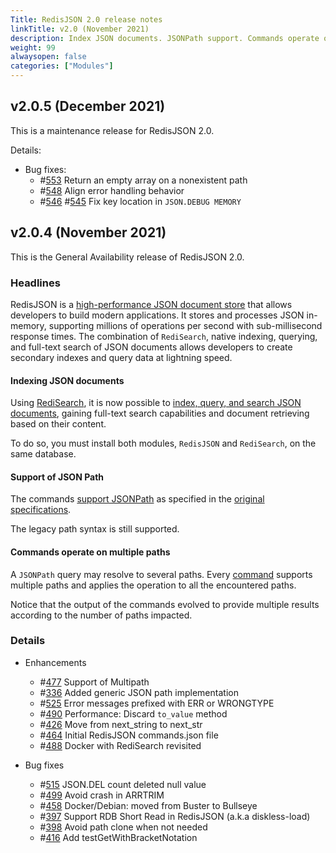 ```yaml
---
Title: RedisJSON 2.0 release notes
linkTitle: v2.0 (November 2021)
description: Index JSON documents. JSONPath support. Commands operate on multiple paths.
weight: 99
alwaysopen: false
categories: ["Modules"]
---
```


## v2.0.5 (December 2021)

This is a maintenance release for RedisJSON 2.0.

Details:

- Bug fixes:
  - #[553](https://github.com/RedisJSON/RedisJSON/pull/553) Return an empty array on a nonexistent path
  - #[548](https://github.com/RedisJSON/RedisJSON/pull/548) Align error handling behavior
  - #[546](https://github.com/RedisJSON/RedisJSON/pull/546) #[545](https://github.com/RedisJSON/RedisJSON/pull/545) Fix key location in `JSON.DEBUG MEMORY`

## v2.0.4 (November 2021)

This is the General Availability release of RedisJSON 2.0.

### Headlines

RedisJSON is a [high-performance JSON document store](https://redis.com/blog/redisjson-public-preview-performance-benchmarking/) that allows developers to build modern applications. It stores and processes JSON in-memory, supporting millions of operations per second with sub-millisecond response times. The combination of `RediSearch`, native indexing, querying, and full-text search of JSON documents allows developers to create secondary indexes and query data at lightning speed.

#### Indexing JSON documents

Using [RediSearch](https://redisearch.io), it is now possible to [index, query, and search JSON documents](https://oss.redis.com/redisearch/master/Indexing_JSON/), gaining full-text search capabilities and document retrieving based on their content.

To do so, you must install both modules, `RedisJSON` and `RediSearch`, on the same database.

#### Support of JSON Path

The commands [support JSONPath](https://oss.redis.com/redisjson/2.0/path/#jsonpath-support-redisjson-v2) as specified in the [original specifications](https://goessner.net/articles/JsonPath).

The legacy path syntax is still supported.

#### Commands operate on multiple paths

A `JSONPath` query may resolve to several paths. Every [command](https://oss.redis.com/redisjson/commands/) supports multiple paths and applies the operation to all the encountered paths.

Notice that the output of the commands evolved to provide multiple results according to the number of paths impacted. 

### Details

- Enhancements
  - #[477](https://github.com/RedisJSON/RedisJSON/pull/477) Support of Multipath
  - #[336](https://github.com/RedisJSON/RedisJSON/pull/336) Added generic JSON path implementation 
  - #[525](https://github.com/RedisJSON/RedisJSON/pull/525) Error messages prefixed with ERR or WRONGTYPE 
  - #[490](https://github.com/RedisJSON/RedisJSON/pull/490) Performance: Discard `to_value` method
  - #[426](https://github.com/RedisJSON/RedisJSON/pull/426) Move from next_string to next_str 
  - #[464](https://github.com/RedisJSON/RedisJSON/pull/464) Initial RedisJSON commands.json file 
  - #[488](https://github.com/RedisJSON/RedisJSON/pull/488) Docker with RediSearch revisited 

- Bug fixes
  - #[515](https://github.com/RedisJSON/RedisJSON/pull/515) JSON.DEL count deleted null value 
  - #[499](https://github.com/RedisJSON/RedisJSON/pull/499) Avoid crash in ARRTRIM 
  - #[458](https://github.com/RedisJSON/RedisJSON/pull/458) Docker/Debian: moved from Buster to Bullseye 
  - #[397](https://github.com/RedisJSON/RedisJSON/pull/397) Support RDB Short Read in RedisJSON (a.k.a diskless-load) 
  - #[398](https://github.com/RedisJSON/RedisJSON/pull/398) Avoid path clone when not needed 
  - #[416](https://github.com/RedisJSON/RedisJSON/pull/416) Add testGetWithBracketNotation
